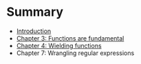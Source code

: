 # Summary

* [Introduction](README.md)
* [Chapter 3: Functions are fundamental](chapter_1_functions_are_fundamental.md)
* [Chapter 4: Wielding functions](chapter_4_wielding_functions.md)
* Chapter 7: Wrangling regular expressions

